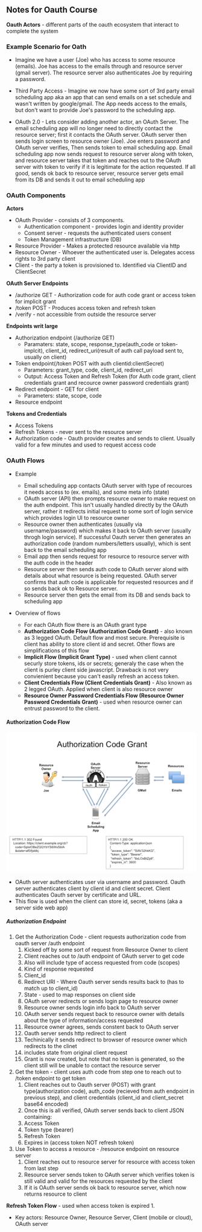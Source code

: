 ## Notes for Oauth Course

**Oauth Actors** - different parts of the oauth ecosystem that interact to complete the system

### Example Scenario for Oath
* Imagine we have a user (Joe) who has access to some resource (emails). Joe has access to the emails through and resource server (gmail server). The resource server also authenticates Joe by requiring a password. 

* Third Party Access - Imagine we now have some sort of 3rd party email scheduling app aka an app that can send emails on a set schedule and wasn't written by google/gmail.  The App needs access to the emails, but don't want to provide Joe's password to the scheduling app.

* OAuth 2.0 - Lets consider adding another actor, an OAuth Server. The email scheduling app will no longer need to directly contact the resource server; first it contacts the OAuth server. OAuth server then sends login screen to resource owner (Joe). Joe enters password and OAuth server verifies,  Then sends token to email scheduling app. Email scheduling app now sends request to resource server along with token, and resource server takes that token and reaches out to the OAuth server with token to verify if it is legitimate for the action requested.  If all good, sends ok back to resource server, resource server gets email from its DB and sends it out to email scheduling app

### OAuth Components
**Actors**
* OAuth Provider - consists of 3 components.
  + Authentication component - provides login and identity provider
  + Consent server - requests the authenticated users consent
  + Token Management infrastructure (DB)
* Resource Provider - Makes a protected resource available via http
* Resource Owner - Whoever the authenticated user is. Delegates access rights to 3rd party client
* Client - the party a token is provisioned to. Identified via ClientID and ClientSecret

**OAuth Server Endpoints**
* /authorize GET - Authorization code for auth code grant or access token for implicit grant
* /token POST - Produces access token and refresh token
* /verify - not accessible from outside the resource server

**Endpoints writ large**
* Authorization endpoint (/authorize GET)
  + Paramaters: state, scope, response_type(auth_code or token-implcit), client_id, redirect_uri(result of auth call payload sent to, usually on client)
* Token endpoint(/token POST with auth clientid:clientSecret)
  + Parameters: grant_type, code, client_id, redirect_uri
  + Output: Access Token and Refresh Token (for Auth code grant, client credentials grant and recource owner password credentials grant)
* Redirect endpoint - GET for client
  + Parameters: state, scope, code 
* Resource endpoint

**Tokens and Credentials**
* Access Tokens 
* Refresh Tokens - never sent to the resource server
* Authorization code - Oauth provider creates and sends to client. Usually valid for a few minutes and used to request access code

### OAuth Flows
* Example
  + Email scheduling app contacts OAuth server with type of recources it needs access to (ex. emails), and some meta info (state)
  + OAuth server (API) then prompts resource owner to make request on the auth endpoint. This isn't usually handled directly by the OAuth server, rather it redirects initial request to some sort of login service which provides login UI to resource owner
  + Resource owner then authenticates (usually via username/password) which makes it back to OAuth server (usually throgh login service). If successful Oauth server then generates an authorization code (random numbers/letters usually), which is sent back to the email scheduling app
  + Email app then sends request for resource to resource server with the auth code in the header
  + Resource server then sends auth code to OAuth server alond with details about what resource is being requested. OAuth server confirms that auth code is applicable for requested resources and if so sends back ok to Resource server.
  + Resource server then gets the email from its DB and sends back to scheduling app

* Overview of flows
  + For each OAuth flow there is an OAuth grant type
  + **Authorization Code Flow (Authorization Code Grant)** - also known as 3 legged OAuth. Default flow and most secure. Prerequisite is client has ability to store client id and secret. Other flows are simplifications of this flow
  + **Implicit Flow (Implicit Grant Type)** - used when client cannot securly store tokens, ids or secrets; generaly the case when the client is purley client side javascript. Drawback is not very convienient because you can't easily refresh an access token. 
  + **Client Credentials Flow (Client Credentials Grant)** - Also known as 2 legged OAuth. Applied when client is also resource owner
  + **Resource Owner Password Credentials Flow (Resource Owner Password Credentials Grant)** - used when resource owner can entrust password to the client.

#### Authorization Code Flow
![Auth Code Flow](./Images/auth_code_flow.png)
* OAuth server authenticates user via username and password. Oauth server authenticates client by client id and client secret. Client authenticates Oauth server by certificate and URL.
* This flow is used when the client can store id, secret, tokens (aka a server side web app)
##### Authorization Endpoint
1. Get the Authorization Code - client requests authorization code from oauth server /auth endpoint 
    1. Kicked off by some sort of request from Resource Owner to client
    2. Client reaches out to /auth endpoint of OAuth server to get code
      1. Also will include type of access requested from code (scopes)
      2. Kind of response requested
      3. Client_id
      4. Redirect URI - Where Oauth server sends results back to (has to match up to client_id)
      5. State - used to map responses on client side
    3. OAuth server redirects or sends login page to resource owner
    4. Resource owner sends login info back to OAuth server
    5. OAuth server sends request back to resource owner with details about the type of information/access requested
    6. Resource owner agrees, sends constent back to OAuth server
    7. Oauth server sends http redirect to client
      1. Techinically it sends redirect to browser of resource owner which redirects to the clinet
      2. includes state from original client request
    8. Grant is now created, but note that no token is generated, so the client still will be unable to contact the resource server
2. Get the token - client uses auth code from step one to reach out to /token endpoint to get token
    1. Client reaches out to Oauth server (POST) with grant type(authorization code), auth_code (recieved from auth endpoint in previous step), and client credentials (client_id and client_secret base64 encoded)
    2. Once this is all verified, OAuth server sends back to client JSON containing:
      1. Access Token
      2. Token type (bearer)
      3. Refresh Token
      4. Expires in (access token NOT refresh token)
3. Use Token to access a resource - /resource endpoint on resource server
    1. Client reaches out to resource server for resource with access token from last step
    2. Resource server sends token to OAuth server which verifies token is still valid and valid for the resources requested by the client
    3. If it is OAuth server sends ok back to resource server, which now returns resource to client

**Refresh Token Flow** - used when access token is expired
1. 

* Key actors: Resource Owner, Resource Server, Client (mobile or cloud), OAuth server